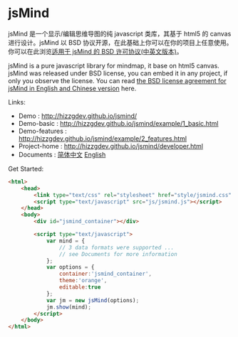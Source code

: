 jsMind
======

jsMind 是一个显示/编辑思维导图的纯 javascript 类库，其基于 html5 的 canvas 进行设计。jsMind 以 BSD 协议开源，在此基础上你可以在你的项目上任意使用。你可以在此浏览[适用于 jsMind 的 BSD 许可协议(中英文版本)][3]。

jsMind is a pure javascript library for mindmap, it base on html5 canvas. jsMind was released under BSD license, you can embed it in any project, if only you observe the license. You can read [the BSD license agreement for jsMind in English and Chinese version][3] here.

Links:

* Demo : <http://hizzgdev.github.io/jsmind/>
* Demo-basic : <http://hizzgdev.github.io/jsmind/example/1_basic.html>
* Demo-features : <http://hizzgdev.github.io/jsmind/example/2_features.html>
* Project-home : <http://hizzgdev.github.io/jsmind/developer.html>
* Documents : [简体中文][1] [English][2]

Get Started:

```html
<html>
    <head>
        <link type="text/css" rel="stylesheet" href="style/jsmind.css" />
        <script type="text/javascript" src="js/jsmind.js"></script>
    </head>
    <body>
        <div id="jsmind_container"></div>

        <script type="text/javascript">
            var mind = {
                // 3 data formats were supported ...
                // see Documents for more information
            };
            var options = {
                container:'jsmind_container',
                theme:'orange',
                editable:true
            };
            var jm = new jsMind(options);
            jm.show(mind);
        </script>
    </body>
</html>
```

[1]:docs/zh/index.md
[2]:docs/en/index.md
[3]:LICENSE
